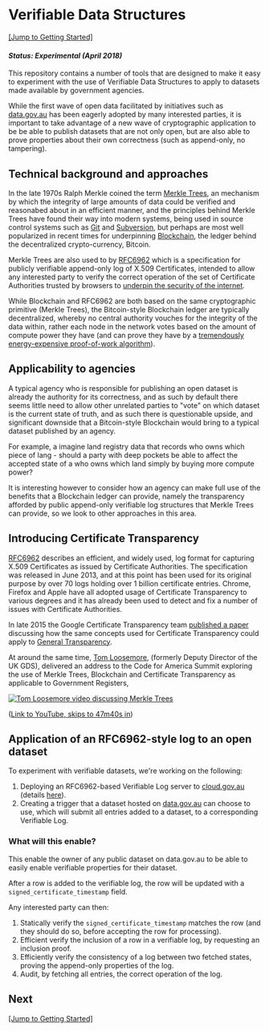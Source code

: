 # Verifiable Data Structures

[[Jump to Getting Started]](./doc/install.md)

#### *Status: Experimental (April 2018)*


This repository contains a number of tools that are designed to make it easy to experiment with the use of Verifiable Data Structures to apply to datasets made available by government agencies.

While the first wave of open data facilitated by initiatives such as [data.gov.au](https://data.gov.au) has been eagerly adopted by many interested parties, it is important to take advantage of a new wave of cryptographic application to be be able to publish datasets that are not only open, but are also able to prove properties about their own correctness (such as append-only, no tampering).

## Technical background and approaches

In the late 1970s Ralph Merkle coined the term [Merkle Trees](https://en.wikipedia.org/wiki/Merkle_tree), an mechanism by which the integrity of large amounts of data could be verified and reasonabed about in an efficient manner, and the principles behind Merkle Trees have found their way into modern systems, being used in source control systems such as [Git](https://blog.sourced.tech/post/difftree/) and [Subversion](https://paulhammant.com/2017/09/17/old-school-merkle-trees-rock/), but perhaps are most well popularized in recent times for underpinning [Blockchain](https://www.blockchain-council.org/blockchain/what-is-merkel-tree-merkel-root-in-blockchain/), the ledger behind the decentralized crypto-currency, Bitcoin.

Merkle Trees are also used to by [RFC6962](https://tools.ietf.org/html/rfc6962#section-2.1) which is a specification for publicly verifiable append-only  log of X.509 Certificates, intended to allow any interested party to verify the correct operation of the set of Certificate Authorities trusted by browsers to [underpin the security of the internet](https://www.certificate-transparency.org/).

While Blockchain and RFC6962 are both based on the same cryptographic primitive (Merkle Trees), the Bitcoin-style Blockchain ledger are typically decentralized, whereby no central authority vouches for the integrity of the data within, rather each node in the network votes based on the amount of compute power they have (and can prove they have by a [tremendously energy-expensive proof-of-work algorithm](https://www.theguardian.com/commentisfree/2017/nov/26/trouble-with-bitcoin-big-data-huge-energy-bill)).

## Applicability to agencies

A typical agency who is responsible for publishing an open dataset is already the authority for its correctness, and as such by default there seems little need to allow other unrelated parties to "vote" on which dataset is the current state of truth, and as such there is questionable upside, and significant downside that a Bitcoin-style Blockchain would bring to a typical dataset published by an agency.

For example, a imagine land registry data that records who owns which piece of lang - should a party with deep pockets be able to affect the accepted state of a who owns which land simply by buying more compute power?

It is interesting however to consider how an agency can make full use of the benefits that a Blockchain ledger can provide, namely the transparency afforded by public append-only verifiable log structures that Merkle Trees can provide, so we look to other approaches in this area.

## Introducing Certificate Transparency

[RFC6962](https://tools.ietf.org/html/rfc6962) describes an efficient, and widely used, log format for capturing X.509 Certificates as issued by Certificate Authorities. The specification was released in June 2013, and at this point has been used for its original purpose by over 70 logs holding over 1 billion certificate entries. Chrome, Firefox and Apple have all adopted usage of Certificate Transparency to various degrees and it has already been used to detect and fix a number of issues with Certificate Authorities.

In late 2015 the Google Certificate Transparency team [published a paper](https://github.com/google/trillian/blob/master/docs/VerifiableDataStructures.pdf) discussing how the same concepts used for Certificate Transparency could apply to [General Transparency](https://github.com/google/trillian/blob/master/docs/VerifiableDataStructures.pdf).

At around the same time, [Tom Loosemore](https://tom.loosemore.com/about/), (formerly Deputy Director of the UK GDS), delivered an address to the Code for America Summit exploring the use of Merkle Trees, Blockchain and Certificate Transparency as applicable to Government Registers, 

[![Tom Loosemore video discussing Merkle Trees](https://img.youtube.com/vi/VjE_zj-7A7A/0.jpg)](https://youtu.be/VjE_zj-7A7A?t=47m40s)

([Link to YouTube, skips to 47m40s in](https://youtu.be/VjE_zj-7A7A?t=47m40s))

## Application of an RFC6962-style log to an open dataset

To experiment with verifiable datasets, we're working on the following:

1. Deploying an RFC6962-based Verifiable Log server to [cloud.gov.au](https://cloud.gov.au) (details [here](./doc/rfc6962-objecthash.md)).
2. Creating a trigger that a dataset hosted on [data.gov.au](https://data.gov.au) can choose to use, which will submit all entries added to a dataset, to a corresponding Verifiable Log.

### What will this enable?

This enable the owner of any public dataset on data.gov.au to be able to easily enable verifiable properties for their dataset.

After a row is added to the verifiable log, the row will be updated with a `signed_certificate_timestamp` field.

Any interested party can then:

1. Statically verify the `signed_certificate_timestamp` matches the row (and they should do so, before accepting the row for processing).
2. Efficient verify the inclusion of a row in a verifiable log, by requesting an inclusion proof.
3. Efficiently verify the consistency of a log between two fetched states, proving the append-only properties of the log.
4. Audit, by fetching all entries, the correct operation of the log.

## Next

[[Jump to Getting Started]](./doc/install.md)
